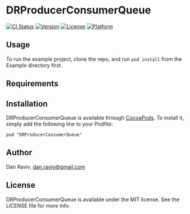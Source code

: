 # DRProducerConsumerQueue

[![CI Status](http://img.shields.io/travis/danra/DRProducerConsumerQueue.svg?style=flat)](https://travis-ci.org/danra/DRProducerConsumerQueue)
[![Version](https://img.shields.io/cocoapods/v/DRProducerConsumerQueue.svg?style=flat)](http://cocoadocs.org/docsets/DRProducerConsumerQueue)
[![License](https://img.shields.io/cocoapods/l/DRProducerConsumerQueue.svg?style=flat)](http://cocoadocs.org/docsets/DRProducerConsumerQueue)
[![Platform](https://img.shields.io/cocoapods/p/DRProducerConsumerQueue.svg?style=flat)](http://cocoadocs.org/docsets/DRProducerConsumerQueue)

## Usage

To run the example project, clone the repo, and run `pod install` from the Example directory first.

## Requirements

## Installation

DRProducerConsumerQueue is available through [CocoaPods](http://cocoapods.org). To install
it, simply add the following line to your Podfile:

    pod "DRProducerConsumerQueue"

## Author

Dan Raviv, dan.raviv@gmail.com

## License

DRProducerConsumerQueue is available under the MIT license. See the LICENSE file for more info.

